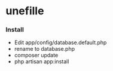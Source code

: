 unefille
========

### Install

* Edit app/config/database.default.php 
* rename to database.php
* composer update
* php artisan app:install

